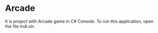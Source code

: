 # Arcade
It is project with Arcade game in C# Console.
To run this application, open the file Indi.sln
